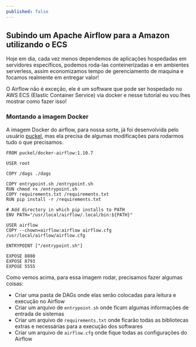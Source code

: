 ```yaml
---
published: false
---
```

## Subindo um Apache Airflow para a Amazon utilizando o ECS

Hoje em dia, cada vez menos dependemos de aplicações hospedadas em servidores específicos, podemos roda-las conteinerizadas e em ambientes serverless, assim economizamos tempo de gerenciamento de maquina e focamos realmente em entregar valor!

O Airflow não é exceção, ele é um software que pode ser hospedado no AWS ECS (Elastic Container Service) via docker e nesse tutorial eu vou lhes mostrar como fazer isso!

### Montando a imagem Docker

A imagem Docker do airflow, para nossa sorte, já foi desenvolvida pelo usuário [puckel](https://github.com/puckel), mas ela precisa de algumas modificações para rodarmos tudo o que precisamos.

```
FROM puckel/docker-airflow:1.10.7

USER root

COPY /dags ./dags

COPY entrypoint.sh /entrypoint.sh
RUN chmod +x /entrypoint.sh
COPY requirements.txt /requirements.txt
RUN pip install -r /requirements.txt

# Add directory in which pip installs to PATH
ENV PATH="/usr/local/airflow/.local/bin:${PATH}"

USER airflow
COPY --chown=airflow:airflow airflow.cfg /usr/local/airflow/airflow.cfg

ENTRYPOINT ["/entrypoint.sh"]

EXPOSE 8080
EXPOSE 8793
EXPOSE 5555
```

Como vemos acima, para essa imagem rodar, precisamos fazer algumas coisas:

 - Criar uma pasta de DAGs onde elas serão colocadas para leitura e execução no Airflow
 - Criar um arquivo de `entrypoint.sh` onde ficam algumas informações de entrada de sistemas
 - Criar um arquivo de `requirements.txt` onde ficarão todas as bibliotecas extras e necessárias para a execução dos softwares
 - Criar um arquivo de `airflow.cfg` onde fique todas as configurações do Airflow
 
 

